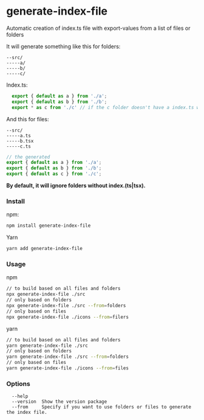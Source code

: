 # generate-index-file

Automatic creation of index.ts file with export-values from a list of files or folders


It will generate something like this for folders:
```
--src/
-----a/
-----b/
-----c/
```
Index.ts:
```ts
  export { default as a } from './a';
  export { default as b } from './b';
  export * as c from './c' // if the c folder doesn't have a index.ts with a default export.
```
And this for files:
```
--src/
-----a.ts
-----b.tsx
-----c.ts
```
```ts
// the generated
export { default as a } from './a';
export { default as b } from './b';
export { default as c } from './c';
```

**By default, it will ignore folders without index.(ts|tsx).**

### Install
npm:
```bash
npm install generate-index-file
```
Yarn
```bash
yarn add generate-index-file
```
### Usage
npm
```bash
// to build based on all files and folders
npx generate-index-file ./src
// only based on folders
npx generate-index-file ./src --from=folders
// only based on files
npx generate-index-file ./icons --from=filers
```
yarn
```bash
// to build based on all files and folders
yarn generate-index-file ./src
// only based on folders
yarn generate-index-file ./src --from=folders
// only based on files
yarn generate-index-file ./icons --from=files
```



### Options
```
  --help
  --version  Show the version package
  --from     Specify if you want to use folders or files to generate the index file.
```